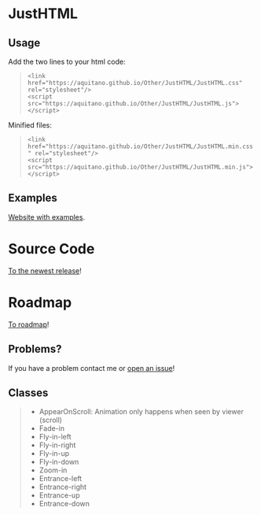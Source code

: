 # JustHTML

## **Usage** 
Add the two lines to your html code: <br />
  >`<link href="https://aquitano.github.io/Other/JustHTML/JustHTML.css" rel="stylesheet"/>` <br />
  >`<script src="https://aquitano.github.io/Other/JustHTML/JustHTML.js"></script>` <br />

Minified files: <br />
  >`<link href="https://aquitano.github.io/Other/JustHTML/JustHTML.min.css" rel="stylesheet"/>` <br />
  >`<script src="https://aquitano.github.io/Other/JustHTML/JustHTML.min.js"></script>`

## **Examples** 
<a href="https://aquitano.github.io/Other/JustHTML/examples">Website with examples</a>.

# **Source Code**
<a href="https://github.com/Aquitano/JustHTML/releases">To the newest release</a>!

# **Roadmap**
<a href="https://trello.com/b/U4zyGVv3/roadmap">To roadmap</a>!

## **Problems?** 
If you have a problem contact me or <a href="https://github.com/Aquitano/JustHTML/issues">open an issue</a>!

## **Classes**

> - AppearOnScroll: Animation only happens when seen by viewer (scroll) <br />
> - Fade-in <br />
> - Fly-in-left <br />
> - Fly-in-right <br />
> - Fly-in-up <br />
> - Fly-in-down <br />
> - Zoom-in <br />
> - Entrance-left <br />
> - Entrance-right <br />
> - Entrance-up <br />
> - Entrance-down <br />